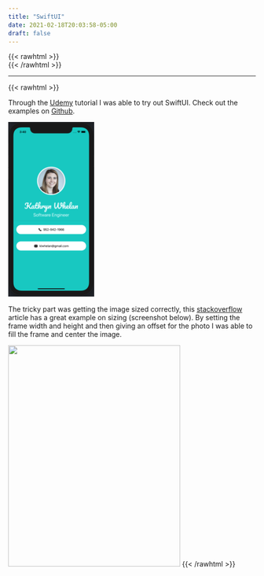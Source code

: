 ```yaml
---
title: "SwiftUI"
date: 2021-02-18T20:03:58-05:00
draft: false
---
```


{{< rawhtml >}}
<br />
{{< /rawhtml >}}

***
{{< rawhtml >}}
<p>Through the <a href="https://www.udemy.com/course/ios-13-app-development-bootcamp/">Udemy</a> tutorial I was able to try out SwiftUI. Check out the examples on <a href="https://github.com/katiewhelan/IOSProjectWork/tree/Master/SwiftUI">Github</a>. </p>

<img src="/images/swift/SwiftUI.png" width ="175" height="355" class="centergif">
<br/>

<p>The tricky part was getting the image sized correctly, this <a href="https://stackoverflow.com/questions/56505692/how-to-resize-image-with-swiftui">stackoverflow</a>
 article has a great example on sizing (screenshot below). By setting the frame width and height and then giving an offset for the photo I was able to fill the frame and center the image.</p>
 <img src="/images/swift/SwiftUIEx.png" class="center" width="350" height="450">
{{< /rawhtml >}}
